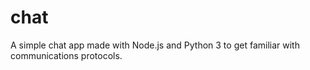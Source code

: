 # chat
A simple chat app made with Node.js and Python 3 to get familiar with communications protocols.
